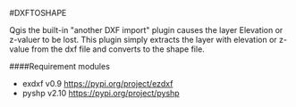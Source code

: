 #DXFTOSHAPE

Qgis the built-in "another DXF import" plugin causes the layer Elevation or z-valuer to be lost.
This plugin simply extracts the layer with elevation or z-value from the dxf file and converts to the shape file.

####Requirement modules
- exdxf v0.9    https://pypi.org/project/ezdxf
- pyshp v2.10   https://pypi.org/project/pyshp

